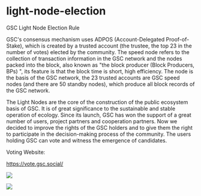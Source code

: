 # light-node-election
GSC Light Node Election Rule

GSC's consensus mechanism uses ADPOS (Account-Delegated Proof-of-Stake), which is created by a trusted account (the trustee, the top 23 in the number of votes) elected by the community. The speed node refers to the collection of transaction information in the GSC network and the nodes packed into the block, also known as "the block producer (Block Producers, BPs) ", its feature is that the block time is short, high efficiency. The node is the basis of the GSC network, the 23 trusted accounts are GSC speed nodes (and there are 50 standby nodes), which produce all block records of the GSC network. 

The Light Nodes are the core of the construction of the public ecosystem basis of GSC. It is of great significance to the sustainable and stable operation of ecology. Since its launch, GSC has won the support of a great number of users, project partners and cooperation partners. Now we decided to improve the rights of the GSC holders and to give them the right to participate in the decision-making process of the community. The users holding GSC can vote and witness the emergence of candidates. 

Voting Website:

https://vote.gsc.social/


![](https://i.loli.net/2018/06/14/5b222462837e5.jpg)


![](https://i.loli.net/2018/06/14/5b2224a19b50d.jpg)

